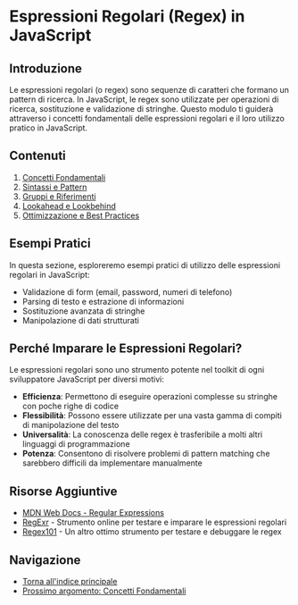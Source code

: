 # Espressioni Regolari (Regex) in JavaScript

## Introduzione

Le espressioni regolari (o regex) sono sequenze di caratteri che formano un pattern di ricerca. In JavaScript, le regex sono utilizzate per operazioni di ricerca, sostituzione e validazione di stringhe. Questo modulo ti guiderà attraverso i concetti fondamentali delle espressioni regolari e il loro utilizzo pratico in JavaScript.

## Contenuti

1. [Concetti Fondamentali](./teoria/01_Concetti_Fondamentali.md)
2. [Sintassi e Pattern](./teoria/02_Sintassi_Pattern.md)
3. [Gruppi e Riferimenti](./teoria/03_Gruppi_Riferimenti.md)
4. [Lookahead e Lookbehind](./teoria/04_Lookahead_Lookbehind.md)
5. [Ottimizzazione e Best Practices](./teoria/05_Ottimizzazione.md)

## Esempi Pratici

In questa sezione, esploreremo esempi pratici di utilizzo delle espressioni regolari in JavaScript:

- Validazione di form (email, password, numeri di telefono)
- Parsing di testo e estrazione di informazioni
- Sostituzione avanzata di stringhe
- Manipolazione di dati strutturati

## Perché Imparare le Espressioni Regolari?

Le espressioni regolari sono uno strumento potente nel toolkit di ogni sviluppatore JavaScript per diversi motivi:

- **Efficienza**: Permettono di eseguire operazioni complesse su stringhe con poche righe di codice
- **Flessibilità**: Possono essere utilizzate per una vasta gamma di compiti di manipolazione del testo
- **Universalità**: La conoscenza delle regex è trasferibile a molti altri linguaggi di programmazione
- **Potenza**: Consentono di risolvere problemi di pattern matching che sarebbero difficili da implementare manualmente

## Risorse Aggiuntive

- [MDN Web Docs - Regular Expressions](https://developer.mozilla.org/en-US/docs/Web/JavaScript/Guide/Regular_Expressions)
- [RegExr](https://regexr.com/) - Strumento online per testare e imparare le espressioni regolari
- [Regex101](https://regex101.com/) - Un altro ottimo strumento per testare e debuggare le regex

## Navigazione

- [Torna all'indice principale](../README.md)
- [Prossimo argomento: Concetti Fondamentali](./teoria/01_Concetti_Fondamentali.md)